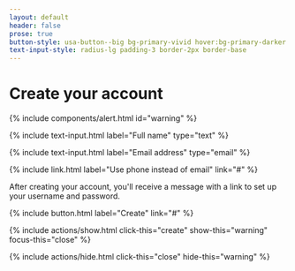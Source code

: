 ```yaml
---
layout: default
header: false
prose: true
button-style: usa-button--big bg-primary-vivid hover:bg-primary-darker
text-input-style: radius-lg padding-3 border-2px border-base
---
```


# Create your account

{% include components/alert.html id="warning" %}

<!-- Include a text input component for name. -->
{% include text-input.html label="Full name" type="text" %}

<!-- Include a text input component for email. -->
{% include text-input.html label="Email address" type="email" %}

<!-- Include an inline link for communication preference. -->
{% include link.html label="Use phone instead of email" link="#" %}

After creating your account, you'll receive a message with a link to set up your username and password.

<!-- Include a button component as a call-to-action for completing the form. -->
{% include button.html label="Create" link="#" %}

<!-- Include actions here -->

{% include actions/show.html click-this="create" show-this="warning" focus-this="close" %}

{% include actions/hide.html click-this="close" hide-this="warning" %}